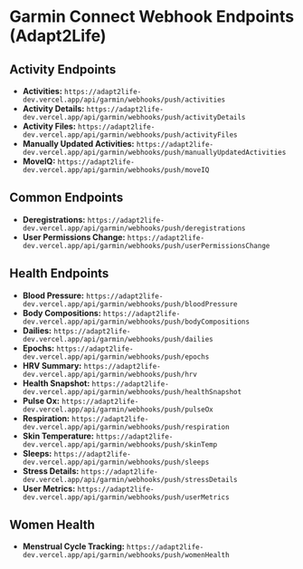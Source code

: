 
# Garmin Connect Webhook Endpoints (Adapt2Life)

## Activity Endpoints
- **Activities:** `https://adapt2life-dev.vercel.app/api/garmin/webhooks/push/activities`
- **Activity Details:** `https://adapt2life-dev.vercel.app/api/garmin/webhooks/push/activityDetails`
- **Activity Files:** `https://adapt2life-dev.vercel.app/api/garmin/webhooks/push/activityFiles`
- **Manually Updated Activities:** `https://adapt2life-dev.vercel.app/api/garmin/webhooks/push/manuallyUpdatedActivities`
- **MoveIQ:** `https://adapt2life-dev.vercel.app/api/garmin/webhooks/push/moveIQ`

## Common Endpoints
- **Deregistrations:** `https://adapt2life-dev.vercel.app/api/garmin/webhooks/push/deregistrations`
- **User Permissions Change:** `https://adapt2life-dev.vercel.app/api/garmin/webhooks/push/userPermissionsChange`

## Health Endpoints
- **Blood Pressure:** `https://adapt2life-dev.vercel.app/api/garmin/webhooks/push/bloodPressure`
- **Body Compositions:** `https://adapt2life-dev.vercel.app/api/garmin/webhooks/push/bodyCompositions`
- **Dailies:** `https://adapt2life-dev.vercel.app/api/garmin/webhooks/push/dailies`
- **Epochs:** `https://adapt2life-dev.vercel.app/api/garmin/webhooks/push/epochs`
- **HRV Summary:** `https://adapt2life-dev.vercel.app/api/garmin/webhooks/push/hrv`
- **Health Snapshot:** `https://adapt2life-dev.vercel.app/api/garmin/webhooks/push/healthSnapshot`
- **Pulse Ox:** `https://adapt2life-dev.vercel.app/api/garmin/webhooks/push/pulseOx`
- **Respiration:** `https://adapt2life-dev.vercel.app/api/garmin/webhooks/push/respiration`
- **Skin Temperature:** `https://adapt2life-dev.vercel.app/api/garmin/webhooks/push/skinTemp`
- **Sleeps:** `https://adapt2life-dev.vercel.app/api/garmin/webhooks/push/sleeps`
- **Stress Details:** `https://adapt2life-dev.vercel.app/api/garmin/webhooks/push/stressDetails`
- **User Metrics:** `https://adapt2life-dev.vercel.app/api/garmin/webhooks/push/userMetrics`

## Women Health
- **Menstrual Cycle Tracking:** `https://adapt2life-dev.vercel.app/api/garmin/webhooks/push/womenHealth`
